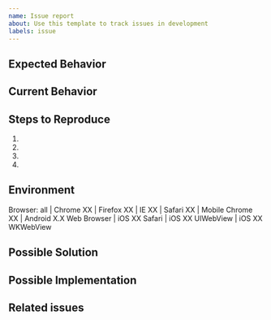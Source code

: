 ```yaml
---
name: Issue report
about: Use this template to track issues in development
labels: issue
---
```


<!--- Not obligatory, but add a [MODULE_LABEL] if this issue ocurs in a specific module or function ---> 
<!--- Not obligatory, but add a {ISSUE_CATEGORY_LABEL} if this applys ---> 
<!--- Not obligatory, but add a (ROLE_LABEL) if this ocurs to a specific user role --->

<!--- Provide a general summary of the issue in the Title above -->

## Expected Behavior
<!--- Tell us what should happen -->

## Current Behavior
<!--- Tell us what happens instead of the expected behavior -->

## Steps to Reproduce
<!--- Provide a link to a live example, or an unambiguous set of steps to -->
<!--- reproduce this bug. Include code to reproduce, if relevant -->
1.
2.
3.
4.

## Environment
<!--- Please tell us about your environment -->
Browser: all | Chrome XX | Firefox XX | IE XX | Safari XX | Mobile Chrome XX | Android X.X Web Browser | iOS XX Safari | iOS XX UIWebView | iOS XX WKWebView

## Possible Solution
<!--- Not obligatory, but suggest a fix/reason for the bug, -->
<!--- Provide a detailed description of the change or addition you are proposing -->

## Possible Implementation
<!--- Not obligatory, but suggest an idea for implementing addition or change -->

## Related issues
<!--- Not obligatory, but reference related issues --> 
